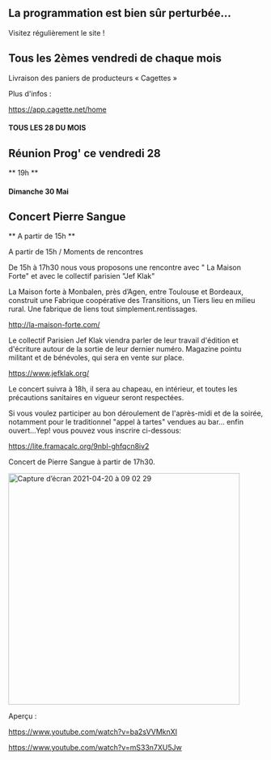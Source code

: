 

<!-- Exemple:

#### mardi 10 mars
## Café Oc.
** A partir de 18h30 **  
Où l'on partage <del>un bon repas à 8 €</del> tout en bavardant en occitan...   
__En auberge espagnole ! ! !__  
Chasdun pòrta son minjat e n'um boira tot aquò. Chacun apporte son repas et on mélange le tout. 
 [>>>> SOYEZ BENEVOLE,CLIQUEZ ICI<<<](http://www.date.marsnet.org/zqqlm9esy2sd2tfo)

fin exemple -->


## La programmation est bien sûr perturbée...
Visitez régulièrement le site !


## Tous les 2èmes vendredi de chaque mois
Livraison des paniers de producteurs « Cagettes »

Plus d'infos :

https://app.cagette.net/home


#### TOUS LES 28 DU MOIS

## Réunion Prog' ce vendredi 28
** 19h **


#### Dimanche 30 Mai

## Concert Pierre Sangue
** A partir de 15h ** 

A partir de 15h / Moments de rencontres 

De 15h à 17h30 nous vous proposons une rencontre avec " La Maison Forte" et avec le collectif parisien "Jef Klak"
 
La Maison forte à Monbalen, près d’Agen, entre Toulouse et Bordeaux, construit une Fabrique coopérative des Transitions, un Tiers lieu en milieu rural. Une fabrique de liens tout simplement.rentissages.

http://la-maison-forte.com/

Le collectif Parisien Jef Klak viendra parler de leur travail d'édition et d'écriture autour de la sortie de leur dernier numéro. Magazine pointu militant et de bénévoles, qui sera en vente sur place.

 https://www.jefklak.org/

 Le concert suivra à 18h, il sera au chapeau, en intérieur, et toutes les précautions sanitaires en vigueur seront respectées.

Si vous voulez participer au bon déroulement de l'après-midi et de la soirée, notamment pour le traditionnel "appel à tartes" vendues au bar... enfin ouvert...Yep! vous pouvez vous inscrire ci-dessous:

 https://lite.framacalc.org/9nbl-ghfqcn8iv2

Concert de Pierre Sangue à partir de 17h30.

<img width="457" alt="Capture d’écran 2021-04-20 à 09 02 29" src="https://user-images.githubusercontent.com/77194514/116379697-9013e500-a813-11eb-8cf8-d430cf46fa29.png">


Aperçu : 

https://www.youtube.com/watch?v=ba2sVVMknXI

https://www.youtube.com/watch?v=mS33n7XU5Jw

